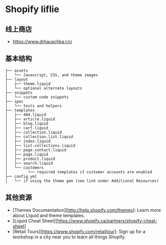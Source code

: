 

Shopify liflie
=====================

线上商店
---------------------
- https://www.drhauschka.cn/


基本结构
---------------
```
├── assets
│   └── Javascript, CSS, and theme images
├── layout
│   ├── theme.liquid
│   └── optional alternate layouts
├── snippets
│   └── custom code snippets
├── spec
│   └── tests and helpers
├── templates
│   ├── 404.liquid
│   ├── article.liquid
│   ├── blog.liquid
│   ├── cart.liquid
│   ├── collection.liquid
│   ├── collection.list.liquid
│   ├── index.liquid
│   ├── list-collections.liquid
│   ├── page.contact.liquid
│   ├── page.liquid
│   ├── product.liquid
│   ├── search.liquid
│   └── customers
│         └── required templates if customer accounts are enabled
├── config.yml
│   └── if using the theme gem (see link under Additional Resources)
```



其他资源
---------------------
- [Themes Documentation][http://help.shopify.com/themes]: Learn more about Liquid and theme templates.
- [Liquid Cheat Sheet][https://www.shopify.ca/partners/shopify-cheat-sheet]
- [Retail Tours][https://www.shopify.com/retailtour]: Sign up for a workshop in a city near you to learn all things Shopify.



